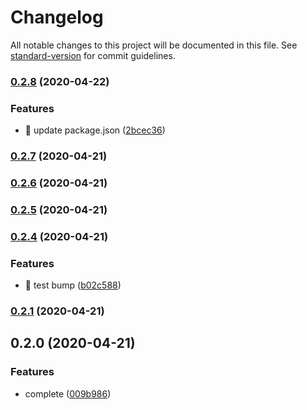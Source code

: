 # Changelog

All notable changes to this project will be documented in this file. See [standard-version](https://github.com/conventional-changelog/standard-version) for commit guidelines.

### [0.2.8](https://github.com/ZhihaoLau/eslint-config-yyl-vue/compare/v0.2.7...v0.2.8) (2020-04-22)


### Features

* 🎸 update package.json ([2bcec36](https://github.com/ZhihaoLau/eslint-config-yyl-vue/commit/2bcec368476034108f1876b42e29a764922c36e3))

### [0.2.7](https://github.com/ZhihaoLau/eslint-config-yyl-vue/compare/v0.2.6...v0.2.7) (2020-04-21)

### [0.2.6](https://github.com/ZhihaoLau/eslint-config-yyl-vue/compare/v0.2.5...v0.2.6) (2020-04-21)

### [0.2.5](https://github.com/ZhihaoLau/eslint-config-yyl-vue/compare/v0.2.4...v0.2.5) (2020-04-21)

### [0.2.4](https://github.com/ZhihaoLau/eslint-config-yyl-vue/compare/v0.2.3...v0.2.4) (2020-04-21)


### Features

* 🎸 test bump ([b02c588](https://github.com/ZhihaoLau/eslint-config-yyl-vue/commit/b02c5888e0f888a29d0145f6f88a7a27f57d2094))

### [0.2.1](https://github.com/ZhihaoLau/eslint-config-yyl-vue/compare/v0.2.0...v0.2.1) (2020-04-21)

## 0.2.0 (2020-04-21)


### Features

* complete ([009b986](https://github.com/ZhihaoLau/eslint-config-yyl-vue/commit/009b9863a41e127c84cbff6d552a126212420c2a))
